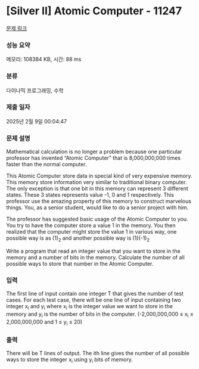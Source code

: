 # [Silver II] Atomic Computer - 11247 

[문제 링크](https://www.acmicpc.net/problem/11247) 

### 성능 요약

메모리: 108384 KB, 시간: 88 ms

### 분류

다이나믹 프로그래밍, 수학

### 제출 일자

2025년 2월 9일 00:04:47

### 문제 설명

<p>Mathematical calculation is no longer a problem because one particular professor has invented “Atomic Computer” that is 8,000,000,000 times faster than the normal computer.</p>

<p>This Atomic Computer store data in special kind of very expensive memory. This memory store information very similar to traditional binary computer. The only exception is that one bit in this memory can represent 3 different states. These 3 states represents value -1, 0 and 1 respectively. This professor use the amazing property of this memory to construct marvelous things. You, as a senior student, would like to do a senior project with him.</p>

<p>The professor has suggested basic usage of the Atomic Computer to you. You try to have the computer store a value 1 in the memory. You then realized that the computer might store the value 1 in various way, one possible way is as (1)<sub>2</sub> and another possible way is (1)(-1)<sub>2</sub></p>

<p>Write a program that read an integer value that you want to store in the memory and a number of bits in the memory. Calculate the number of all possible ways to store that number in the Atomic Computer.</p>

### 입력 

 <p>The first line of input contain one integer T that gives the number of test cases. For each test case, there will be one line of input containing two integer x<sub>i</sub> and y<sub>i</sub> where x<sub>i</sub> is the integer value we want to store in the memory and y<sub>i</sub> is the number of bits in the computer. (-2,000,000,000 ≤ x<sub>i</sub> ≤ 2,000,000,000 and 1 ≤ y<sub>i</sub> ≤ 20)</p>

### 출력 

 <p>There will be T lines of output. The ith line gives the number of all possible ways to store the integer x<sub>i</sub> using y<sub>i</sub> bits of memory.</p>

